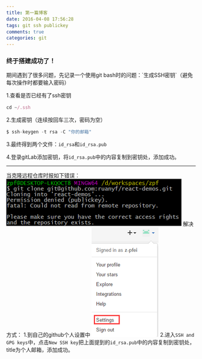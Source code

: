 ```yaml
---
title: 第一篇博客
date: 2016-04-08 17:56:28
tags: git ssh publickey
comments: true
categories: git
---
```


<h3>终于搭建成功了！</h3>
<!-- more -->
期间遇到了很多问题，先记录一个使用git bash时的问题：`生成SSH密钥`（避免每次操作时都要输入密码）

1.查看是否已经有了ssh密钥
```javascript
cd ~/.ssh
```
2.生成密钥（连续按回车三次，密码为空）
```javascript
$ ssh-keygen -t rsa -C "你的邮箱"
```
3.最终得到两个文件：`id_rsa`和`id_rsa.pub`

4.登录gitLab添加密钥，将`id_rsa.pub`中的内容复制到密钥处，添加成功。

*********************************************************************************

当克隆远程仓库时报如下错误：
![publickey](My-New-Post/publickey.png)
解决方式：
1.到自己的github个人设置中
![publickey](My-New-Post/settings.png)
2.进入`SSH and GPG keys`中，点击`New SSH key`把上面提到的`id_rsa.pub`中的内容复制到密钥处，title为个人邮箱，添加成功。
